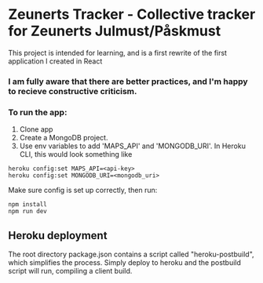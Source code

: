 # Zeunerts Tracker - Collective tracker for Zeunerts Julmust/Påskmust

This project is intended for learning, and is a first rewrite of the first application I created in React

### I am fully aware that there are better practices, and I'm happy to recieve constructive criticism.

### To run the app:

1. Clone app
2. Create a MongoDB project.
3. Use env variables to add 'MAPS_API' and 'MONGODB_URI'. In Heroku CLI, this would look something like 

```
heroku config:set MAPS_API=<api-key>
heroku config:set MONGODB_URI=<mongodb_uri>
```

Make sure config is set up correctly, then run:

```
npm install
npm run dev
```

## Heroku deployment

The root directory package.json contains a script called "heroku-postbuild", which simplifies the process. Simply deploy to heroku and the postbuild script will run, compiling a client build.
